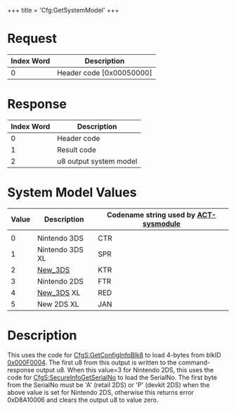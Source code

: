 +++
title = 'Cfg:GetSystemModel'
+++

# Request

| Index Word | Description                |
|------------|----------------------------|
| 0          | Header code \[0x00050000\] |

# Response

| Index Word | Description            |
|------------|------------------------|
| 0          | Header code            |
| 1          | Result code            |
| 2          | u8 output system model |

# System Model Values

| Value | Description                      | Codename string used by [ACT-sysmodule](ACT_Services "wikilink") |
|-------|----------------------------------|------------------------------------------------------------------|
|       |                                  |                                                                  |
| 0     | Nintendo 3DS                     | CTR                                                              |
| 1     | Nintendo 3DS XL                  | SPR                                                              |
| 2     | [New_3DS](New_3DS "wikilink")    | KTR                                                              |
| 3     | Nintendo 2DS                     | FTR                                                              |
| 4     | [New_3DS](New_3DS "wikilink") XL | RED                                                              |
| 5     | New 2DS XL                       | JAN                                                              |

# Description

This uses the code for
[CfgS:GetConfigInfoBlk8](CfgS:GetConfigInfoBlk8 "wikilink") to load
4-bytes from blkID [0x000F0004](Config_Savegame "wikilink"). The first
u8 from this output is written to the command-response output u8. When
this value=3 for Nintendo 2DS, this uses the code for
[CfgS:SecureInfoGetSerialNo](CfgS:SecureInfoGetSerialNo "wikilink") to
load the SerialNo. The first byte from the SerialNo must be 'A' (retail
2DS) or 'P' (devkit 2DS) when the above value is set for Nintendo 2DS,
otherwise this returns error 0xD8A10006 and clears the output u8 to
value zero.